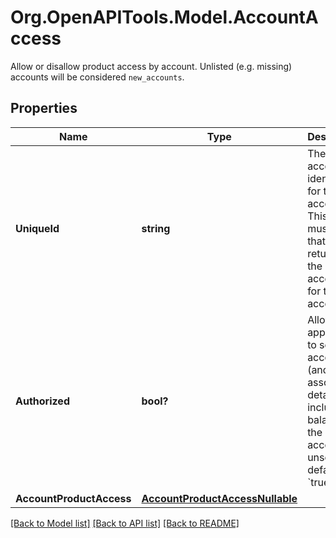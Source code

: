 # Org.OpenAPITools.Model.AccountAccess
Allow or disallow product access by account. Unlisted (e.g. missing) accounts will be considered `new_accounts`.

## Properties

Name | Type | Description | Notes
------------ | ------------- | ------------- | -------------
**UniqueId** | **string** | The unique account identifier for this account. This value must match that returned by the data access API for this account. | 
**Authorized** | **bool?** | Allow the application to see this account (and associated details, including balance) in the list of accounts  If unset, defaults to &#x60;true&#x60;. | [optional] [default to true]
**AccountProductAccess** | [**AccountProductAccessNullable**](AccountProductAccessNullable.md) |  | [optional] 

[[Back to Model list]](../README.md#documentation-for-models) [[Back to API list]](../README.md#documentation-for-api-endpoints) [[Back to README]](../README.md)

